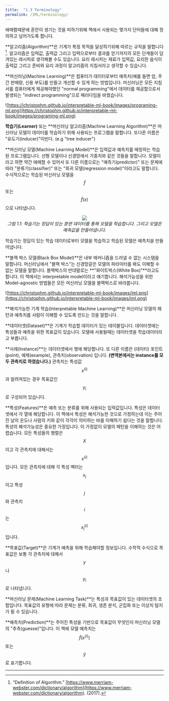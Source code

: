 ```yaml
---
title:  "1.3 Terminology"
permalink: /IML/terminology/
---
```



애매함때문에 혼란이 생기는 것을 피하기위해 책에서 사용되는 몇가지 단어들에 대해 정의하고 넘어가도록 합니다.

**알고리즘(Algorithm)**은 기계가 특정 목적을 달성하기위해 따르는 규칙을 말합니다[^1]. 알고리즘은 입력값, 출력값 그리고 입력으로부터 결과를 얻기까지의 모든 단계들이 담겨있는 레시피로 생각해볼 수도 있습니다. 요리 레시피는 재료가 입력값, 요리한 음식이 출력값 그리고 준비와 요리 과정이 알고리즘의 지침서라고 생각할 수 있습니다. 

**머신러닝(Machine Learning)**은 컴퓨터가 데이터로부터 예측치(예를 들면 암, 주간 판매량, 신용 부도)를 만들고 개선할 수 있게 하는 방법입니다. 머신러닝은 모든 지침서를 컴퓨터에게 제공해야했던 "normal programming"에서 데이터를 제공함으로서 발생되는 "indirect programming"으로 패러다임을 바꿨습니다. 

![https://christophm.github.io/interpretable-ml-book/images/programing-ml.png](https://christophm.github.io/interpretable-ml-book/images/programing-ml.png)

**학습기(Learner)** 또는 **머신러닝 알고리즘(Machine Learning Algorithm)**은 머신러닝 모델이 데이터를 학습하기 위해 사용되는 프로그램을 말합니다. 또다른 이름은 "유도기(inducer)"이빈다. (e.g "tree inducer")

**머신러닝 모델(Machine Learning Model)**은 입력값과 예측치를 매칭하는 학습된 프로그램입니다. 선형 모델이나 신경망에서 가중치와 같은 것들을 말합니다. 모델이라고 하면 약간 애매할 수 있어서 또 다른 이름으로는 "예측기(predictor)" 또는 문제에 따라 "분류기(classifier)" 또는 "회귀 모델(regression model)"이라고도 말합니다. 수식적으로는 학습된 머신러닝 모델을 $$\hat{f}$$ 또는 $$\hat{f}(x)$$으로 나타냅니다.

<p align='center'>
    <img src="https://christophm.github.io/interpretable-ml-book/images/learner.png"><br>
    <i>그림 1.1: 학습기는 정답이 있는 훈련 데이터를 통해 모델을 학습합니다. 그리고 모델은 예측값을 만들어냅니다.</i>
</p>

학습기는 정답이 있는 학습 데이터로부터 모델을 학습하고 학습된 모델은 예측치을 만들어냅니다.

**블랙 박스 모델(Black Box Model)**은 내부 매커니즘을 드러낼 수 없는 시스템을 말합니다. 머신러닝에서 "블랙 박스"는 신경망같은 모델의 파라미터를 봐도 이해할 수 없는 모델을 말합니다. 블랙박스의 반대말로는 **"화이트박스(White Box)"**라고도 합니다. 이 책에서는 interpretable model이라고 얘기합니다. 해석가능성을 위한 Model-agnostic 방법들은 모든 머신러닝 모델을 블랙박스로 바라봅니다.

![https://christophm.github.io/interpretable-ml-book/images/iml.png](https://christophm.github.io/interpretable-ml-book/images/iml.png)

**해석가능한 기계 학습(Interpretable Machine Learning)**은 머신러닝 모델의 패턴과 예측치를 사람이 이해할 수 있도록 만드는 것을 말합니다. 

**데이터셋(Dataset)**은 기계가 학습할 데이터가 있는 테이블입니다. 데이터셋에는 특성들과 예측을 위한 목표값이 있습니다. 모델에 사용될때는 데이터셋을 학습데이터라고 부릅니다. 

**사례(Instance)**는 데이터셋에서 행에 해당합니다. 또 다른 이름은 (데이터) 포인트(point), 예제(example), 관측치(observation) 입니다. **(변역본에서는 instance를 모두 관측치로 하였습니다.)** 관측치는 특성값 $$x^(i)$$과 알려져있는 경우 목표값인 $$y_i$$로 구성되어 있습니다. 

**특성(Features)**은 예측 또는 분류를 위해 사용되는 입력값입니다. 특성은 데이터셋에서 각 열에 해당합니다. 이 책에서 특성은 해석가능한 것으로 가정하는데 이는 주어진 날의 온도나 사람의 키와 같이 각각이 의미하는 바를 이해하기 쉽다는 것을 말합니다. 특성의 해석가능성은 중요한 가정입니다. 이 가정없이 모델의 패턴을 이해하는 것은 어렵습니다. 모든 특성들의 행렬은 $$X$$이고 각 관측치에 대해서는 $$x^(i)$$입니다. 모든 관측치에 대해 각 특성 벡터는 $$x_j$$이고 특성 $$j$$와 관측치 $$i$$는 $$x^(i)_j$$입니다. 

**목표값(Target)**은 기계가 예측을 위해 학습해야할 정보입니다. 수학적 수식으로 목표값은 보통 각 관측치에 대해서 $$y$$나 $$y_i$$로 나타냅니다.

**머신러닝 문제(Machine Learning Task)**는 특성과 목표값이 있는 데이터셋의 조합입니다. 목표값의 유형에 따라 문제는 분류, 회귀, 생존 분석, 군집화 또는 이상치 탐지가 될 수 있습니다.

**예측치(Prediction)**는 주어진 특성을 기반으로 목표값이 무엇인지 머신러닝 모델의 "추측(guesse)"입니다. 이 책에 모델 예측치는 $$\hat{f}(x^(i))$$ 또는 $$\hat{y}$$로 표기합니다.

---

[^1]: “Definition of Algorithm.” [https://www.merriam-webster.com/dictionary/algorithm](https://www.merriam-webster.com/dictionary/algorithm). (2017).